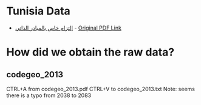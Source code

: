 # Tunisia Data

- [إلتزام خاص بالمبادر الذاتي](forms/self-initiative-commitment.html) - [Original PDF Link](https://jibaya.tn/wp-content/uploads/2024/10/%D8%A5%D9%84%D8%AA%D8%B2%D8%A7%D9%85-%D8%A7%D9%84%D9%85%D8%A8%D8%A7%D8%AF%D8%B1-%D8%A7%D9%84%D8%B0%D8%A7%D8%AA%D9%8A.pdf)

# How did we obtain the raw data?

## codegeo_2013

CTRL+A from codegeo_2013.pdf
CTRL+V to codegeo_2013.txt
Note: seems there is a typo from 2038 to 2083
